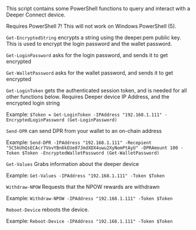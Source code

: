 This script contains some PowerShell functions to query and interact with a Deeper Connect device.

Requires PowerShell 7! This will not work on Windows PowerShell (5). 

`Get-EncryptedString` encrypts a string using the deeper.pem public key. This is used to encrypt the login password and the wallet password.  

`Get-LoginPassword` asks for the login password, and sends it to get encrypted

`Get-WalletPassword` asks for the wallet password, and sends it to get encrypted

`Get-LoginToken` gets the authenticated session token, and is needed for all other functions below. Requires Deeper device IP Address, and the encrypted login string 

Example: `$Token = Get-LoginToken -IPAddress "192.168.1.111" -EncryptedLoginPassword (Get-LoginPassword)`

`Send-DPR` can send DPR from your wallet to an on-chain address

Example: `Send-DPR -IPAddress "192.168.1.111" -Recepient "5C5kUhQsECAcr7VovYBn6kEUe87JmdXDX4uwu2XyNomPtAyU" -DPRAmount 100 -Token $Token -EncryptedWalletPassword (Get-WalletPassword)`

`Get-Values` Grabs information about the deeper device

Example: `Get-Values -IPAddress "192.168.1.111" -Token $Token`

`Withdraw-NPOW` Requests that the NPOW rewards are withdrawn

Example: `Withdraw-NPOW -IPAddress "192.168.1.111" -Token $Token`

`Reboot-Device` reboots the device. 

Example: `Reboot-Device -IPAddress "192.168.1.111" -Token $Token`
